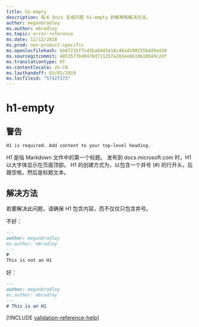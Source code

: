 ```yaml
---
title: h1-empty
description: 有关 Docs 生成问题 h1-empty 的解释和解决方法。
author: meganbradley
ms.author: mbradley
ms.topic: error-reference
ms.date: 12/12/2018
ms.prod: non-product-specific
ms.openlocfilehash: bb07235f7cd1ba6d45418c48a4190255bdd9a428
ms.sourcegitcommit: 4053577bd0478d711257a283ee661d618b49c2df
ms.translationtype: HT
ms.contentlocale: zh-CN
ms.lasthandoff: 03/05/2019
ms.locfileid: "57427173"
---
```

# <a name="h1-empty"></a>h1-empty

## <a name="warning"></a>警告

`H1 is required. Add content to your top-level heading.`

H1 是指 Markdown 文件中的第一个标题。 发布到 docs.microsoft.com 时，H1 以大字体显示在页面顶部。 H1 的创建方式为，以包含一个井号 (#) 的行开头，后跟空格，然后是标题文本。

## <a name="resolution"></a>解决方法

若要解决此问题，请确保 H1 包含内容，而不仅仅只包含井号。

不好：

```markdown
---
author: meganbradley
ms.author: mbradley
---
#
This is not an H1
```

好：

```markdown
---
author: meganbradley
ms.author: mbradley
---
# This is an H1
```

<!--make sure to add this file to your includes folder and verify the path-->
[!INCLUDE [validation-reference-help](includes/validation-reference-help.md)]